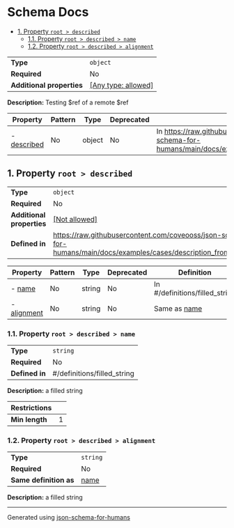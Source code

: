 # Schema Docs

- [1. Property `root > described`](#described-69626564)
  - [1.1. Property `root > described > name`](#described_name-6e616d65)
  - [1.2. Property `root > described > alignment`](#described_alignment-6d656e74)

|                           |                                                                           |
| ------------------------- | ------------------------------------------------------------------------- |
| **Type**                  | `object`                                                                  |
| **Required**              | No                                                                        |
| **Additional properties** | [[Any type: allowed]](# "Additional Properties of any type are allowed.") |

**Description:** Testing $ref of a remote $ref

| Property                            | Pattern | Type   | Deprecated | Definition                                                                                                              | Title/Description |
| ----------------------------------- | ------- | ------ | ---------- | ----------------------------------------------------------------------------------------------------------------------- | ----------------- |
| - [described](#described-69626564 ) | No      | object | No         | In https://raw.githubusercontent.com/coveooss/json-schema-for-humans/main/docs/examples/cases/description_from_ref.json | -                 |

## <a name="described-69626564"></a>1. Property `root > described`

|                           |                                                                                                                      |
| ------------------------- | -------------------------------------------------------------------------------------------------------------------- |
| **Type**                  | `object`                                                                                                             |
| **Required**              | No                                                                                                                   |
| **Additional properties** | [[Not allowed]](# "Additional Properties not allowed.")                                                              |
| **Defined in**            | https://raw.githubusercontent.com/coveooss/json-schema-for-humans/main/docs/examples/cases/description_from_ref.json |

| Property                                      | Pattern | Type   | Deprecated | Definition                                | Title/Description |
| --------------------------------------------- | ------- | ------ | ---------- | ----------------------------------------- | ----------------- |
| - [name](#described_name-6e616d65 )           | No      | string | No         | In #/definitions/filled_string            | a filled string   |
| - [alignment](#described_alignment-6d656e74 ) | No      | string | No         | Same as [name](#described_name-6e616d65 ) | a filled string   |

### <a name="described_name-6e616d65"></a>1.1. Property `root > described > name`

|                |                             |
| -------------- | --------------------------- |
| **Type**       | `string`                    |
| **Required**   | No                          |
| **Defined in** | #/definitions/filled_string |

**Description:** a filled string

| Restrictions   |   |
| -------------- | - |
| **Min length** | 1 |

### <a name="described_alignment-6d656e74"></a>1.2. Property `root > described > alignment`

|                        |                         |
| ---------------------- | ----------------------- |
| **Type**               | `string`                |
| **Required**           | No                      |
| **Same definition as** | [name](#described_name) |

**Description:** a filled string

----------------------------------------------------------------------------------------------------------------------------
Generated using [json-schema-for-humans](https://github.com/coveooss/json-schema-for-humans)
